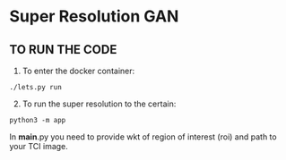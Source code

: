 # Super Resolution GAN

## TO RUN THE CODE

1. To enter the docker container: 
```
./lets.py run
```
2. To run the super resolution to the certain:
```
python3 -m app
```
In __main__.py you need to provide wkt of region of interest (roi) and path to your TCI image.
